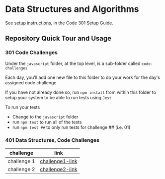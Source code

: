 # Data Structures and Algorithms

See [setup instructions](https://codefellows.github.io/setup-guide/code-301/3-code-challenges), in the Code 301 Setup Guide.

## Repository Quick Tour and Usage

### 301 Code Challenges

Under the `javascript` folder, at the top level, is a sub-folder called `code-challenges`

Each day, you'll add one new file to this folder to do your work for the day's assigned code challenge

If you have not already done so, run `npm install` from within this folder to setup your system to be able to run tests using `Jest`

To run your tests

- Change to the `javascript` folder
- run `npm test` to run all of the tests
- run `npm test ##` to only run tests for challenge ## (i.e. 01)

### 401 Data Structures, Code Challenges

|challenge      | link |
| ----------- | ----------- |
| challenge 1     |   [challenge1-link](https://github.com/Tasneemalabsi/data-structures-and-algorithms/blob/array-reverse/challenges401/README.md)   |
| challenge 2     |   [challenge2-link](https://github.com/Tasneemalabsi/data-structures-and-algorithms/blob/array-insert-shift/challenges401/README.md)   |
